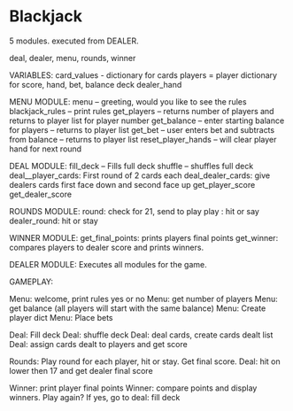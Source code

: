 # Blackjack
5 modules. executed from DEALER.


deal, dealer, menu, rounds, winner

VARIABLES:
card_values - dictionary for cards
players = player dictionary for score, hand, bet, balance
deck
dealer_hand

MENU MODULE:
menu – greeting, would you like to see the rules
blackjack_rules – print rules
get_players – returns number of players and returns to player list for player number
get_balance – enter starting balance for players  – returns to player list
get_bet – user enters bet and subtracts from balance – returns to player list
reset_player_hands – will clear player hand for next round

DEAL MODULE:
fill_deck – Fills full deck
shuffle – shuffles full deck
deal__player_cards: First round of 2 cards each
deal_dealer_cards: give dealers cards first face down and second face up
get_player_score
get_dealer_score

ROUNDS MODULE:
round: check for 21, send to play
play : hit or say
dealer_round: hit or stay


WINNER MODULE:
get_final_points: prints players final points
get_winner: compares players to dealer score and prints winners.


DEALER MODULE:
Executes all modules for the game.

GAMEPLAY:

Menu: welcome, print rules yes or no
Menu: get number of players
Menu: get balance (all players will start with the same balance)
Menu: Create player dict 
Menu: Place bets

Deal: Fill deck
Deal: shuffle deck
Deal: deal cards, create cards dealt list
Deal: assign cards dealt to players and get score

Rounds: Play round for each player, hit or stay. Get final score.
Deal: hit on lower then 17 and get dealer final score

Winner: print player final points
Winner: compare points and display winners.
Play again? If yes, go to deal: fill deck

